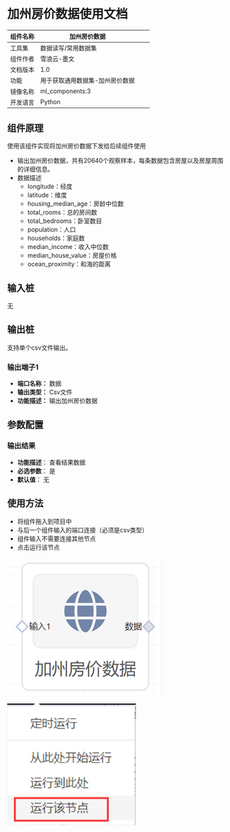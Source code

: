 # 加州房价数据使用文档
| 组件名称 | 加州房价数据 |  |  |
| --- | --- | --- | --- |
| 工具集 | 数据读写/常用数据集 |  |  |
| 组件作者 | 雪浪云-墨文 |  |  |
| 文档版本 | 1.0 |  |  |
| 功能 | 用于获取通用数据集-加州房价数据 |  |  |
| 镜像名称 | ml_components:3 |  |  |
| 开发语言 | Python |  |  |

## 组件原理
使用该组件实现将加州房价数据下发给后续组件使用


- 输出加州房价数据，共有20640个观察样本，每条数据包含房屋以及房屋周围的详细信息。
- 数据描述
    - longitude：经度	
    - latitude：维度	
    - housing_median_age：房龄中位数
    - total_rooms：总的房间数	
    - total_bedrooms：卧室数目
    - population：人口
    - households：家庭数
    - median_income：收入中位数
    - median_house_value：房屋价格
    - ocean_proximity：和海的距离

## 输入桩
无

## 输出桩
支持单个csv文件输出。
### 输出端子1

- **端口名称：** 数据
- **输出类型：** Csv文件
- **功能描述：** 输出加州房价数据

## 参数配置
### 输出结果

- **功能描述**： 查看结果数据
- **必选参数**： 是
- **默认值**： 无

## 使用方法
- 将组件拖入到项目中
- 与后一个组件输入的端口连接（必须是csv类型）
- 组件输入不需要连接其他节点
- 点击运行该节点

![](./img/加州房价数据.png)

![](./img/1568086602280-f3f7a128-867e-458b-b13a-917dc628f8ac.png)
